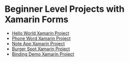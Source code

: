 # Beginner Level Projects with Xamarin Forms
-  <a href="./HelloWorldXamarin">Hello World Xamarin Project </a>
-  <a href="./PhoneWord">Phone Word Xamarin Project </a>
-  <a href="./NoteAppXamarin">Note App Xamarin Project </a>
-  <a href="./BurgerSpotXamarin">Burger Spot Xamarin Project </a>
-  <a href="./BindingDemo">Binding Demo Xamarin Project </a>
